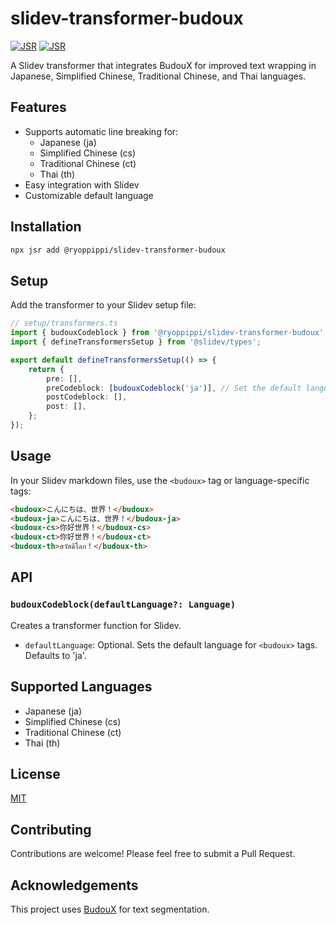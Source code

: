 # slidev-transformer-budoux

[![JSR](https://jsr.io/badges/@ryoppippi/slidev-transformer-budoux)](https://jsr.io/@ryoppippi/slidev-transformer-budoux)
[![JSR](https://jsr.io/badges/@ryoppippi/slidev-transformer-budoux/score)](https://jsr.io/@ryoppippi/slidev-transformer-budoux)

A Slidev transformer that integrates BudouX for improved text wrapping in Japanese, Simplified Chinese, Traditional Chinese, and Thai languages.

## Features

- Supports automatic line breaking for:
  - Japanese (ja)
  - Simplified Chinese (cs)
  - Traditional Chinese (ct)
  - Thai (th)
- Easy integration with Slidev
- Customizable default language

## Installation

```bash
npx jsr add @ryoppippi/slidev-transformer-budoux
```

## Setup

Add the transformer to your Slidev setup file:

```ts
// setup/transformers.ts
import { budouxCodeblock } from '@ryoppippi/slidev-transformer-budoux';
import { defineTransformersSetup } from '@slidev/types';

export default defineTransformersSetup(() => {
	return {
		pre: [],
		preCodeblock: [budouxCodeblock('ja')], // Set the default language (optional)
		postCodeblock: [],
		post: [],
	};
});
```

## Usage

In your Slidev markdown files, use the `<budoux>` tag or language-specific tags:

```markdown
<budoux>こんにちは、世界！</budoux>
<budoux-ja>こんにちは、世界！</budoux-ja>
<budoux-cs>你好世界！</budoux-cs>
<budoux-ct>你好世界！</budoux-ct>
<budoux-th>สวัสดีโลก！</budoux-th>
```

## API

### `budouxCodeblock(defaultLanguage?: Language)`

Creates a transformer function for Slidev.

- `defaultLanguage`: Optional. Sets the default language for `<budoux>` tags. Defaults to 'ja'.

## Supported Languages

- Japanese (ja)
- Simplified Chinese (cs)
- Traditional Chinese (ct)
- Thai (th)

## License

[ MIT ](./LICENSE)

## Contributing

Contributions are welcome! Please feel free to submit a Pull Request.

## Acknowledgements

This project uses [BudouX](https://github.com/google/budoux) for text segmentation.
